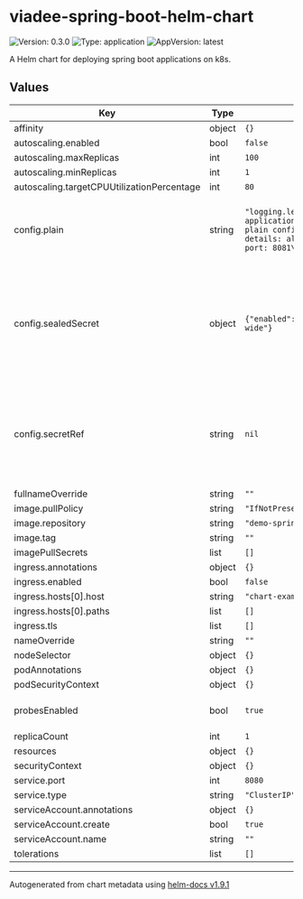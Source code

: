 # viadee-spring-boot-helm-chart

![Version: 0.3.0](https://img.shields.io/badge/Version-0.3.0-informational?style=flat-square) ![Type: application](https://img.shields.io/badge/Type-application-informational?style=flat-square) ![AppVersion: latest](https://img.shields.io/badge/AppVersion-latest-informational?style=flat-square)

A Helm chart for deploying spring boot applications on k8s.

## Values

| Key | Type | Default | Description |
|-----|------|---------|-------------|
| affinity | object | `{}` |  |
| autoscaling.enabled | bool | `false` |  |
| autoscaling.maxReplicas | int | `100` |  |
| autoscaling.minReplicas | int | `1` |  |
| autoscaling.targetCPUUtilizationPercentage | int | `80` |  |
| config.plain | string | `"logging.level.org.*: INFO\n# TODO: move to own application.yaml in a config map which will loaded before the plain config\nmanagement:\n  endpoint.health:\n    show-details: always\n    probes.enabled: true\n  server:\n    port: 8081\n    ssl.enabled: false\n    "` | Use this property like an applications.yaml. It will override the one in the container. |
| config.sealedSecret | object | `{"enabled":false,"keyEncryptedValuePair":null,"mode":"cluster-wide"}` | Key-value pairs for bitnami sealed secrets. The values need to be created with kubeseal cli which is configured for the tearget cluster. |
| config.secretRef | string | `nil` | Name of existing secret. Every key of the secret will be interpreted as property key and the corresponding value as a property value |
| fullnameOverride | string | `""` |  |
| image.pullPolicy | string | `"IfNotPresent"` |  |
| image.repository | string | `"demo-springboot-k8"` |  |
| image.tag | string | `""` |  |
| imagePullSecrets | list | `[]` |  |
| ingress.annotations | object | `{}` |  |
| ingress.enabled | bool | `false` |  |
| ingress.hosts[0].host | string | `"chart-example.local"` |  |
| ingress.hosts[0].paths | list | `[]` |  |
| ingress.tls | list | `[]` |  |
| nameOverride | string | `""` |  |
| nodeSelector | object | `{}` |  |
| podAnnotations | object | `{}` |  |
| podSecurityContext | object | `{}` |  |
| probesEnabled | bool | `true` | toogle if liveness and readiness probes are active  |
| replicaCount | int | `1` |  |
| resources | object | `{}` |  |
| securityContext | object | `{}` |  |
| service.port | int | `8080` |  |
| service.type | string | `"ClusterIP"` |  |
| serviceAccount.annotations | object | `{}` |  |
| serviceAccount.create | bool | `true` |  |
| serviceAccount.name | string | `""` |  |
| tolerations | list | `[]` |  |

----------------------------------------------
Autogenerated from chart metadata using [helm-docs v1.9.1](https://github.com/norwoodj/helm-docs/releases/v1.9.1)

